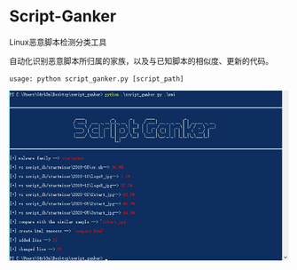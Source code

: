 # Script-Ganker
Linux恶意脚本检测分类工具

自动化识别恶意脚本所归属的家族，以及与已知脚本的相似度、更新的代码。

```
usage: python script_ganker.py [script_path]
```

![demo图](https://github.com/G4rb3n/Script-Ganker/blob/master/demo.png)